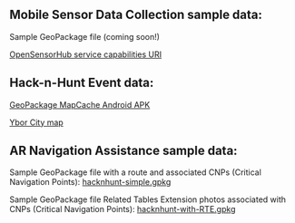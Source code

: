 ## Mobile Sensor Data Collection sample data: ##

Sample GeoPackage file (coming soon!)

[OpenSensorHub service capabilities URI](http://osh.geotools1.devwerx.org/sensorhub/sos?service=SOS&version=2.0&request=GetCapabilities) 

## Hack-n-Hunt Event data: ##

[GeoPackage MapCache Android APK](https://github.com/ngageoint/geopackage-mapcache-android/releases/download/1.19/mapcache-1.19.apk)

[Ybor City map](https://github.com/sofwerx/geopackage_development/raw/master/hack-n-hunt/hacknhunt-ybor.gpkg)

## AR Navigation Assistance sample data: ##

Sample GeoPackage file with a route and associated CNPs (Critical Navigation Points): [hacknhunt-simple.gpkg](https://raw.githubusercontent.com/sofwerx/geopackage_development/master/hack-n-hunt/hacknhunt-simple.gpkg)

Sample GeoPackage file Related Tables Extension photos associated with CNPs (Critical Navigation Points): [hacknhunt-with-RTE.gpkg](https://raw.githubusercontent.com/sofwerx/geopackage_development/master/hack-n-hunt/hacknhunt-with-RTE.gpkg)
